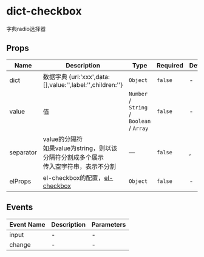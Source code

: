 # dict-checkbox

字典radio选择器

## Props

<!-- @vuese:dict-checkbox:props:start -->
|Name|Description|Type|Required|Default|
|---|---|---|---|---|
|dict|数据字典 {url:'xxx',data:[],value:'',label:'',children:''}|`Object`|`false`|-|
|value|值|`Number` /  `String` /  `Boolean` /  `Array`|`false`|-|
|separator|value的分隔符<br/> 如果value为string，则以该分隔符分割成多个展示<br/> 传入空字符串，表示不分割<br/>|—|`false`|,|
|elProps|el-checkbox的配置，[el-checkbox](https://element.eleme.cn/#/zh-CN/component/checkbox#checkbox-attributes)|`Object`|`false`|-|

<!-- @vuese:dict-checkbox:props:end -->


## Events

<!-- @vuese:dict-checkbox:events:start -->
|Event Name|Description|Parameters|
|---|---|---|
|input|-|-|
|change|-|-|

<!-- @vuese:dict-checkbox:events:end -->


